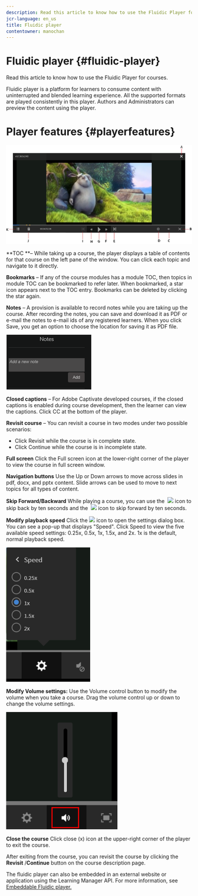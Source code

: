 ```yaml
---
description: Read this article to know how to use the Fluidic Player for courses.
jcr-language: en_us
title: Fluidic player
contentowner: manochan
---
```



# Fluidic player {#fluidic-player}

Read this article to know how to use the Fluidic Player for courses.

Fluidic player is a platform for learners to consume content with uninterrupted and blended learning experience. All the supported formats are played&nbsp;consistently in this player. Authors and Administrators can preview the content using the player.

# Player features {#playerfeatures}

![](assets/fluidicplayer-callout.png)

**TOC **– While taking up a course, the player displays a table of contents for that course on the left pane of the window. You can click each topic and navigate to it directly.&nbsp;

**Bookmarks** –&nbsp;If any of the course modules has a module TOC, then topics in module TOC can be bookmarked to refer later. When bookmarked, a star icon appears next to the TOC entry. Bookmarks can be deleted by clicking the star again.

**Notes** –&nbsp;A provision is available to record notes while you are taking up the course. After recording the notes, you can save and download it as PDF or e-mail the notes to e-mail ids of any registered learners. When you click Save, you get an option to choose the location for saving it as PDF file.

![](assets/notes.png)

**Closed captions** –&nbsp;For Adobe Captivate developed courses, if the closed captions is enabled during course development, then the learner can view the captions. Click CC at the bottom of the player.

**Revisit course**&nbsp;– You can revisit a course in two modes under two possible scenarios:

* Click Revisit while the course is in complete state.
* Click Continue while the course is in incomplete state.

**Full screen**&nbsp;Click the Full screen icon at the lower-right corner of the player to view the course in full screen window.

**Navigation buttons** Use the Up or Down arrows to move across slides in pdf, docx, and pptx content. Slide arrows can be used to move to next topics for all types of content.

**Skip Forward/Backward** While playing a course, you can use the&nbsp; ![](/content/dam/help/icons/Asset%201.png)&nbsp;icon to skip back by ten seconds and the&nbsp; ![](/content/dam/help/icons/Asset%202.png)&nbsp;icon to skip forward by ten seconds.

**Modify playback&nbsp;speed** Click the ![](/content/dam/help/icons/SpeedIcon.PNG) icon to open the settings dialog box. You can see a pop-up that displays "Speed". Click Speed to view the five available speed settings: 0.25x, 0.5x, 1x, 1.5x, and 2x. 1x is the default, normal playback speed.

![](assets/speedvariants.png)

**Modify Volume settings:** Use the Volume control button to modify the volume when you take a course. Drag the volume control up or down to change the volume settings.

![](assets/volumecontrol.png)

**Close the course** Click close (x) icon at the upper-right corner of the player to exit the course.

After exiting from the course, you can revisit the course by clicking the **Revisit** /**Continue** button on the course description page.

The fluidic player can also be embedded in an external website or application using the Learning Manager API. For more information, see [Embeddable Fluidic player.](../../integration-admin/feature-summary/fluidic-player.md)
